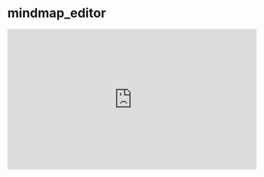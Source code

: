 # mindmap_editor
<iframe width="560" height="315" src="https://www.youtube.com/embed/ghSpP-zx81k" frameborder="0" allow="accelerometer; autoplay; encrypted-media; gyroscope; picture-in-picture" allowfullscreen></iframe>